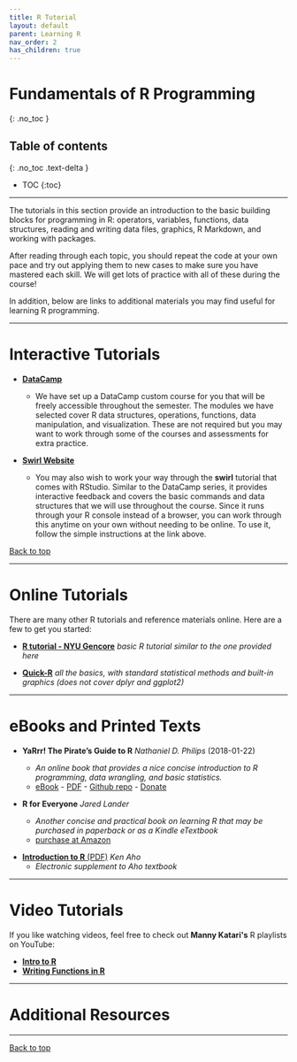 ```yaml
---
title: R Tutorial
layout: default
parent: Learning R
nav_order: 2
has_children: true
---
```



# Fundamentals of R Programming
{: .no_toc }


## Table of contents
{: .no_toc .text-delta }

- TOC
{:toc}

---

The tutorials in this section provide an introduction to the basic building blocks for programming in R: operators, variables, functions, data structures, reading and writing data files, graphics, R Markdown, and working with packages.

After reading through each topic, you should repeat the code at your own pace and try out applying them to new cases to make sure you have mastered each skill. We will get lots of practice with all of these during the course!

In addition, below are links to additional materials you may find useful for learning R programming.

---

# Interactive Tutorials

* [**DataCamp**](https://datacamp.com)
    + We have set up a DataCamp custom course for you that will be freely accessible throughout the semester. The modules we have selected cover R data structures, operations, functions, data manipulation, and visualization. These are not required but you may want to work through some of the courses and assessments for extra practice.

* [**Swirl Website**](https://swirlstats.com)
    + You may also wish to work your way through the **swirl** tutorial that comes with RStudio. Similar to the DataCamp series, it provides interactive feedback and covers the basic commands and data structures that we will use throughout the course. Since it runs through your R console instead of a browser, you can work through this anytime on your own without needing to be online. To use it, follow the simple instructions at the link above.

[Back to top](#top)

---

# Online Tutorials

There are many other R tutorials and reference materials online. Here are a few to get you started:

* [**R tutorial - NYU Gencore**](https://learn.gencore.bio.nyu.edu/rna-seq-analysis/introduction-to-r/) _basic R tutorial similar to the one provided here_

* [**Quick-R**](http://www.statmethods.net/index.html) _all the basics, with standard statistical methods and built-in graphics (does not cover dplyr and ggplot2)_

---

# eBooks and Printed Texts

- **YaRrr! The Pirate’s Guide to R** _Nathaniel D. Philips_ (2018-01-22)
  - _An online book that provides a nice concise introduction to R programming, data wrangling, and basic statistics._
  - [eBook](https://bookdown.org/ndphillips/YaRrr/) - [PDF](https://bookdown.org/ndphillips/YaRrr/YaRrr.pdf) - [Github repo](https://github.com/ndphillips/ThePiratesGuideToR) - [Donate](https://ndphillips.github.io/piratesguide.html)

- **R for Everyone** _Jared Lander_
  - _Another concise and practical book on learning R that may be purchased in paperback or as a Kindle eTextbook_
  - [purchase at Amazon](https://www.amazon.com/Everyone-Advanced-Analytics-Graphics-Addison-Wesley-ebook-dp-B071X9KT1D/dp/B071X9KT1D)

* [**Introduction to R** (PDF)](Intro_to_R_Aho.pdf) _Ken Aho_
  - _Electronic supplement to Aho textbook_

---

# Video Tutorials

If you like watching videos, feel free to check out **Manny Katari's** R playlists on YouTube:

* [**Intro to R**](https://www.youtube.com/playlist?list=PLv9k4CPCZjhyLgE7RgQI0moWiPqLsg2o_)
* [**Writing Functions in R**](https://www.youtube.com/playlist?list=PLv9k4CPCZjhy2xwsuZh-ZpVDjH4iWU6Nh)

---

# Additional Resources


---

[Back to top](#top)
